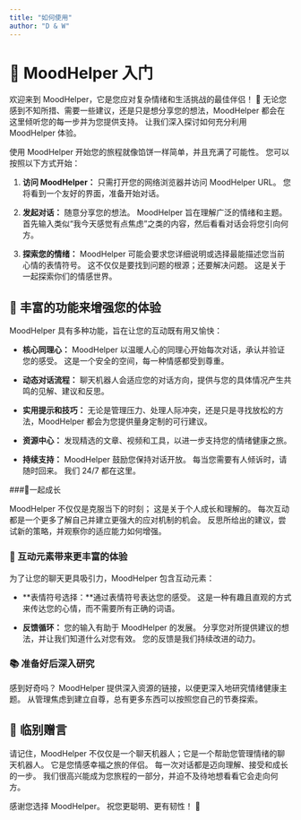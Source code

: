 ```yaml
---
title: "如何使用"
author: "D & W"
---
```


# 🚀 MoodHelper 入门

欢迎来到 MoodHelper，它是您应对复杂情绪和生活挑战的最佳伴侣！ 🌈 无论您感到不知所措、需要一些建议，还是只是想分享您的想法，MoodHelper 都会在这里倾听您的每一步并为您提供支持。 让我们深入探讨如何充分利用 MoodHelper 体验。

使用 MoodHelper 开始您的旅程就像馅饼一样简单，并且充满了可能性。 您可以按照以下方式开始：

1. **访问 MoodHelper：** 只需打开您的网络浏览器并访问 MoodHelper URL。 您将看到一个友好的界面，准备开始对话。

2. **发起对话：** 随意分享您的想法。 MoodHelper 旨在理解广泛的情绪和主题。 首先输入类似“我今天感觉有点焦虑”之类的内容，然后看看对话会将您引向何方。

3. **探索您的情绪：** MoodHelper 可能会要求您详细说明或选择最能描述您当前心情的表情符号。 这不仅仅是要找到问题的根源；还要解决问题。 这是关于一起探索你们的情感世界。

## 🌟 丰富的功能来增强您的体验

MoodHelper 具有多种功能，旨在让您的互动既有用又愉快：

- **核心同理心：** MoodHelper 以温暖人心的同理心开始每次对话，承认并验证您的感受。 这是一个安全的空间，每一种情感都受到尊重。

- **动态对话流程：** 聊天机器人会适应您的对话方向，提供与您的具体情况产生共鸣的见解、建议和反思。

- **实用提示和技巧：** 无论是管理压力、处理人际冲突，还是只是寻找放松的方法，MoodHelper 都会为您提供量身定制的可行建议。

- **资源中心：** 发现精选的文章、视频和工具，以进一步支持您的情绪健康之旅。

- **持续支持：** MoodHelper 鼓励您保持对话开放。 每当您需要有人倾诉时，请随时回来。 我们 24/7 都在这里。

###🌱一起成长

MoodHelper 不仅仅是克服当下的时刻； 这是关于个人成长和理解的。 每次互动都是一个更多了解自己并建立更强大的应对机制的机会。 反思所给出的建议，尝试新的策略，并观察你的适应能力如何增强。

### 💬 互动元素带来更丰富的体验

为了让您的聊天更具吸引力，MoodHelper 包含互动元素：

- **表情符号选择：**通过表情符号表达您的感受。 这是一种有趣且直观的方式来传达您的心情，而不需要所有正确的词语。

- **反馈循环：** 您的输入有助于 MoodHelper 的发展。 分享您对所提供建议的想法，并让我们知道什么对您有效。 您的反馈是我们持续改进的动力。

### 📚 准备好后深入研究

感到好奇吗？ MoodHelper 提供深入资源的链接，以便更深入地研究情绪健康主题。 从管理焦虑到建立自尊，总有更多东西可以按照您自己的节奏探索。

## 💌 临别赠言

请记住，MoodHelper 不仅仅是一个聊天机器人；它是一个帮助您管理情绪的聊天机器人。 它是您情感幸福之旅的伴侣。 每一次对话都是迈向理解、接受和成长的一步。 我们很高兴能成为您旅程的一部分，并迫不及待地想看看它会走向何方。

感谢您选择 MoodHelper。 祝您更聪明、更有韧性！ 🌟